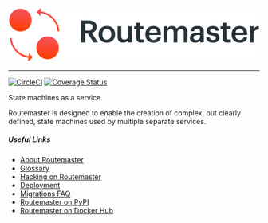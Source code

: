 ![Routemaster](docs/logo-readme-banner.png)

- - -

[![CircleCI](https://circleci.com/gh/thread/routemaster.svg?style=shield&circle-token=3973777302b4f7f00f5b9eb1c07e3c681ea94f35)](https://circleci.com/gh/thread/routemaster) [![Coverage Status](https://coveralls.io/repos/github/thread/routemaster/badge.svg?branch=master)](https://coveralls.io/github/thread/routemaster?branch=master)

State machines as a service.

Routemaster is designed to enable the creation of complex, but clearly defined,
state machines used by multiple separate services.


##### Useful Links

 - [About Routemaster](docs/about.md)
 - [Glossary](docs/glossary.md)
 - [Hacking on Routemaster](docs/hacking.md)
 - [Deployment](docs/deployment.md)
 - [Migrations FAQ](docs/migrations.md)
 - [Routemaster on PyPI](https://pypi.python.org/pypi/routemaster)
 - [Routemaster on Docker Hub](https://hub.docker.com/r/thread/routemaster/)
